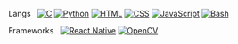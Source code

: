 Langs &nbsp;
[![C](https://img.shields.io/badge/C-%23FFD700?style=flat-square&logo=c&logoColor=black)](https://github.com/rh3nium/C)
[![Python](https://img.shields.io/badge/Python-%233776AB?style=flat-square&logo=python&logoColor=white)](https://github.com/rh3nium/Python)
[![HTML](https://img.shields.io/badge/HTML-%23E34F26?style=flat-square&logo=html5&logoColor=white)](https://github.com/rh3nium/Web-Development)
[![CSS](https://img.shields.io/badge/CSS-%231572B6?style=flat-square&logo=css3&logoColor=white)](https://github.com/rh3nium/Web-Development)
[![JavaScript](https://img.shields.io/badge/JavaScript-%23F7DF1E?style=flat-square&logo=javascript&logoColor=black)](https://github.com/rh3nium/Web-Development)
[![Bash](https://img.shields.io/badge/Bash-%23F7DF1E?style=flat-square&logo=bash&logoColor=white)](https://github.com/rh3nium/Bash)

Frameworks &nbsp;
[![React Native](https://img.shields.io/badge/React%20Native-%2361DAFB?style=flat-square&logo=react&logoColor=black)](https://github.com/rh3nium)
[![OpenCV](https://img.shields.io/badge/OpenCV-%2361DAFB?style=flat-square&logo=opencv&logoColor=white)](https://github.com/rh3nium)
